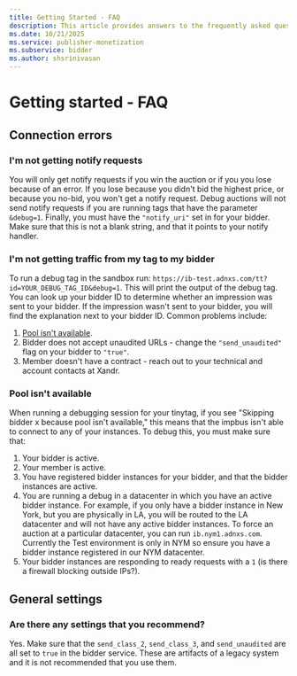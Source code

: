 ```yaml
---
title: Getting Started - FAQ
description: This article provides answers to the frequently asked questions on how to get started with Bidder.
ms.date: 10/21/2025
ms.service: publisher-monetization
ms.subservice: bidder
ms.author: shsrinivasan
---
```


# Getting started - FAQ

## Connection errors

### I'm not getting notify requests

You will only get notify requests if you win the auction or if you you lose because of an error. If you lose because you didn't bid the highest price, or because you no-bid, you won't get a notify request. Debug auctions will not send notify requests if you are running tags that have the parameter `&debug=1`. Finally, you must have the `"notify_uri"` set in for your bidder. Make sure that this is not a blank string, and that it points to your notify handler.

### I'm not getting traffic from my tag to my bidder

To run a debug tag in the sandbox run: `https://ib-test.adnxs.com/tt?id=YOUR_DEBUG_TAG_ID&debug=1`. This will print the output of the debug tag. You can look up your bidder ID to determine whether an impression was sent to your bidder. If the impression wasn't sent to your bidder, you will find the explanation next to your bidder ID. Common problems include:

1. [Pool isn't available](#pool-isnt-available).
1. Bidder does not accept unaudited URLs - change the `"send_unaudited"` flag on your bidder to `"true"`.
1. Member doesn't have a contract - reach out to your technical and account contacts at Xandr.

### Pool isn't available

When running a debugging session for your tinytag, if you see "Skipping bidder x because pool isn't available," this means that the impbus isn't able to connect to any of your instances. To debug this, you must make sure that:

1. Your bidder is active.
1. Your member is active.
1. You have registered bidder instances for your bidder, and that the bidder instances are active.
1. You are running a debug in a datacenter in which you have an active bidder instance. For example, if you only have a bidder instance in New York, but you are physically in LA, you will be routed to the LA datacenter and will not have any active bidder instances. To force an auction at a particular datacenter, you can run `ib.nym1.adnxs.com`. Currently the Test environment is only in NYM so ensure you have a bidder instance registered in our NYM datacenter.
1. Your bidder instances are responding to ready requests with a `1` (is there a firewall blocking outside IPs?).

## General settings

### Are there any settings that you recommend?

Yes. Make sure that the `send_class_2`, `send_class_3`, and `send_unaudited` are all set to `true` in the bidder service. These are artifacts of a legacy system and it is not recommended that you use them.
